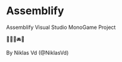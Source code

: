 # Assemblify
Assemblify Visual Studio MonoGame Project

:construction_worker::gun::helicopter::oncoming_automobile::rocket:

By Niklas Vd (@NiklasVd)

